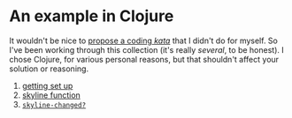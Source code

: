 # An example in Clojure

It wouldn't be nice to [propose a coding _kata_](http://vaguery.github.io/tablecloth/index.html) that I didn't do for myself. So I've been working through this collection (it's really _several_, to be honest). I chose Clojure, for various personal reasons, but that shouldn't affect your solution or reasoning.

1. [getting set up](getting-started.html)
2. [skyline function](skyline-function.html)
3. [`skyline-changed?`]()
